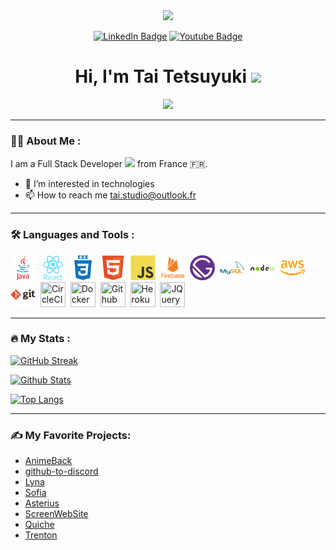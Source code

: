 <div id="header" align="center">
  <img src="https://media2.giphy.com/media/JKo6P5QyuFkuhLlfVq/giphy.gif" width="100"/>
</div>
<p id="badges" align="center">
  <a href="https://www.linkedin.com/in/tai-tetsuyuki-ab2600204"><img src="https://img.shields.io/badge/LinkedIn-blue?style=for-the-badge&logo=linkedin&logoColor=white" alt="LinkedIn Badge"></a>
  <a href="https://www.youtube.com/@TaiTetsuyuki"><img src="https://img.shields.io/badge/Youtube-red?style=for-the-badge&logo=youtube&logoColor=white" alt="Youtube Badge"></a>
</p>

<h1 align="center">
  Hi, I'm Tai Tetsuyuki
  <img src="https://media4.giphy.com/media/w1OBpBd7kJqHrJnJ13/giphy.gif" width="40px"/>
</h1>

<p align="center">
  <img src="https://media0.giphy.com/media/ZVik7pBtu9dNS/giphy.gif" />
</p>

---

### :man_technologist: About Me :

I am a Full Stack Developer <img src="https://media0.giphy.com/media/UQsHPXWUijXGwdEGeZ/giphy.gif" width="30"> from France 🇫🇷.

- 👀 I’m interested in technologies
- 📫 How to reach me <tai.studio@outlook.fr>

---

### :hammer_and_wrench: Languages and Tools :
<div>
  <img src="https://github.com/devicons/devicon/blob/master/icons/java/java-original-wordmark.svg" title="Java" alt="Java" width="40" height="40"/>&nbsp;
  <img src="https://github.com/devicons/devicon/blob/master/icons/react/react-original-wordmark.svg" title="React" alt="React" width="40" height="40"/>&nbsp;
  <img src="https://github.com/devicons/devicon/blob/master/icons/css3/css3-plain-wordmark.svg"  title="CSS3" alt="CSS" width="40" height="40"/>&nbsp;
  <img src="https://github.com/devicons/devicon/blob/master/icons/html5/html5-original.svg" title="HTML5" alt="HTML" width="40" height="40"/>&nbsp;
  <img src="https://github.com/devicons/devicon/blob/master/icons/javascript/javascript-original.svg" title="JavaScript" alt="JavaScript" width="40" height="40"/>&nbsp;
  <img src="https://github.com/devicons/devicon/blob/master/icons/firebase/firebase-plain-wordmark.svg" title="Firebase" alt="Firebase" width="40" height="40"/>&nbsp;
  <img src="https://github.com/devicons/devicon/blob/master/icons/gatsby/gatsby-original.svg" title="Gatsby"  alt="Gatsby" width="40" height="40"/>&nbsp;
  <img src="https://github.com/devicons/devicon/blob/master/icons/mysql/mysql-original-wordmark.svg" title="MySQL"  alt="MySQL" width="40" height="40"/>&nbsp;
  <img src="https://github.com/devicons/devicon/blob/master/icons/nodejs/nodejs-original-wordmark.svg" title="NodeJS" alt="NodeJS" width="40" height="40"/>&nbsp;
  <img src="https://github.com/devicons/devicon/blob/master/icons/amazonwebservices/amazonwebservices-plain-wordmark.svg" title="AWS" alt="AWS" width="40" height="40"/>&nbsp;
  <img src="https://github.com/devicons/devicon/blob/master/icons/git/git-original-wordmark.svg" title="Git" **alt="Git" width="40" height="40"/>&nbsp;
  <img src="https://cdn.jsdelivr.net/gh/devicons/devicon/icons/circleci/circleci-plain.svg" title="CircleCI" **alt="Git" width="40" height="40"/>&nbsp;
  <img src="https://cdn.jsdelivr.net/gh/devicons/devicon/icons/docker/docker-original.svg" title="Docker" **alt="Git" width="40" height="40"/>&nbsp;
  <img src="https://cdn.jsdelivr.net/gh/devicons/devicon/icons/github/github-original.svg" title="Github" **alt="Git" width="40" height="40"/>&nbsp;
  <img src="https://cdn.jsdelivr.net/gh/devicons/devicon/icons/heroku/heroku-original.svg" title="Heroku" **alt="Git" width="40" height="40"/>&nbsp;
  <img src="https://cdn.jsdelivr.net/gh/devicons/devicon/icons/jquery/jquery-original.svg" title="JQuery" **alt="Git" width="40" height="40"/>
</div>

---

### :fire: My Stats :

[![GitHub Streak](http://github-readme-streak-stats.herokuapp.com?user=LeGitHubDeTai&theme=dark&background=000000)](https://git.io/streak-stats)

[![Github Stats](https://github-readme-stats.vercel.app/api?username=LeGitHubDeTai&show_icons=true&theme=dark&background=000000)](https://github.com/anuraghazra/github-readme-stats)

[![Top Langs](https://github-readme-stats.vercel.app/api/top-langs/?username=LeGitHubDeTai&layout=compact&theme=vision-friendly-dark)](https://github.com/anuraghazra/github-readme-stats)

---

### :writing_hand: My Favorite Projects:
- [AnimeBack](https://github.com/LeGitHubDeTai/AnimeBack)
- [github-to-discord](https://github.com/LeGitHubDeTai/github-to-discord)
- [Lyna](https://github.com/TaiStudio/Lyna)
- [Sofia](https://github.com/TaiStudio/Sofia)
- [Asterius](https://lyna.netlify.app/asterius)
- [ScreenWebSite](https://github.com/LeGitHubDeTai/ScreenWebSite)
- [Quiche](https://twitter.com/tetsuyuquiche)
- [Trenton](https://github.com/TaiStudio/Trenton)

